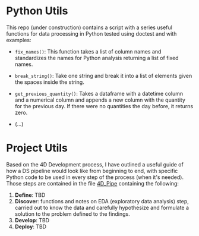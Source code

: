 # Python Utils

This repo (under construction) contains a script with a series useful functions for data processing in Python tested using doctest and with examples:

* `fix_names()`: This function takes a list of column names and standardizes the names
 for Python analysis returning a list of fixed names.

 * `break_string()`: Take one string and break it into a list of elements given the spaces inside the string.

 * `get_previous_quantity()`: Takes a dataframe with a datetime column and a numerical column and appends a new column with the
   quantity for the previous day. If there were no quantities the day before, it returns zero.

* (...)

# Project Utils

Based on the 4D Development process, I have outlined a useful guide of how a DS pipeline would look like from beginning to end, with specific Python code to be used in every step of the process (when it's needed). Those steps are contained in the file [4D_Pipe](4D_Pipe.ipynb) containing the following:

1. **Define**: TBD
2. **Discover**: functions and notes on EDA (exploratory data analysis) step, carried out to know the data and carefully hypothesize and formulate a solution to the problem defined to the findings.
3. **Develop**: TBD
4. **Deploy**: TBD
